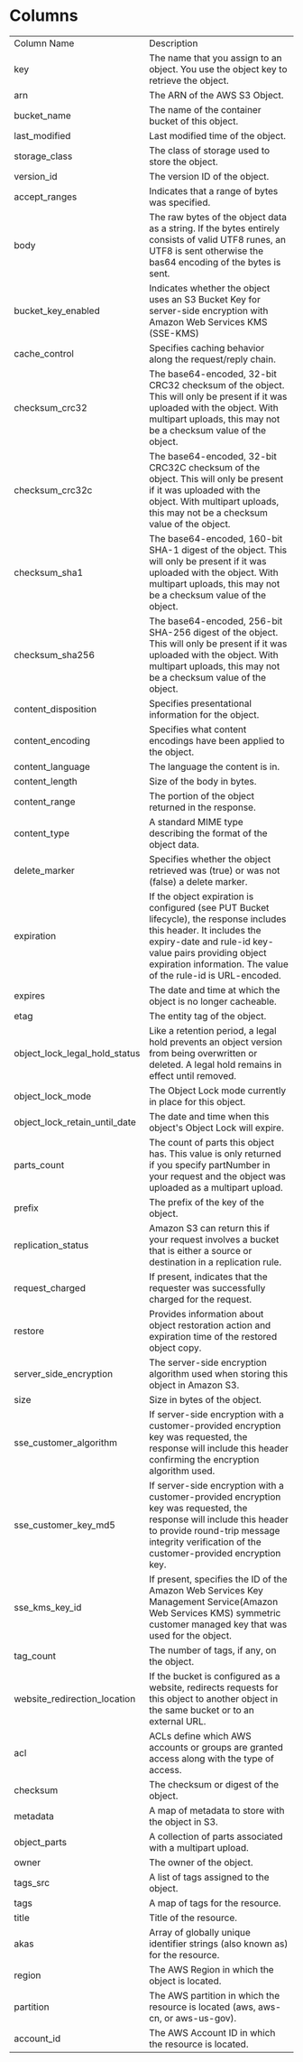 # Columns  

<table>
	<tr><td>Column Name</td><td>Description</td></tr>
	<tr><td>key</td><td>The name that you assign to an object. You use the object key to retrieve the object.</td></tr>
	<tr><td>arn</td><td>The ARN of the AWS S3 Object.</td></tr>
	<tr><td>bucket_name</td><td>The name of the container bucket of this object.</td></tr>
	<tr><td>last_modified</td><td>Last modified time of the object.</td></tr>
	<tr><td>storage_class</td><td>The class of storage used to store the object.</td></tr>
	<tr><td>version_id</td><td>The version ID of the object.</td></tr>
	<tr><td>accept_ranges</td><td>Indicates that a range of bytes was specified.</td></tr>
	<tr><td>body</td><td>The raw bytes of the object data as a string. If the bytes entirely consists of valid UTF8 runes, an UTF8 is sent otherwise the bas64 encoding of the bytes is sent.</td></tr>
	<tr><td>bucket_key_enabled</td><td>Indicates whether the object uses an S3 Bucket Key for server-side encryption with Amazon Web Services KMS (SSE-KMS)</td></tr>
	<tr><td>cache_control</td><td>Specifies caching behavior along the request/reply chain.</td></tr>
	<tr><td>checksum_crc32</td><td>The base64-encoded, 32-bit CRC32 checksum of the object. This will only be present if it was uploaded with the object. With multipart uploads, this may not be a checksum value of the object.</td></tr>
	<tr><td>checksum_crc32c</td><td>The base64-encoded, 32-bit CRC32C checksum of the object. This will only be present if it was uploaded with the object. With multipart uploads, this may not be a checksum value of the object.</td></tr>
	<tr><td>checksum_sha1</td><td>The base64-encoded, 160-bit SHA-1 digest of the object. This will only be present if it was uploaded with the object. With multipart uploads, this may not be a checksum value of the object.</td></tr>
	<tr><td>checksum_sha256</td><td>The base64-encoded, 256-bit SHA-256 digest of the object. This will only be present if it was uploaded with the object. With multipart uploads, this may not be a checksum value of the object.</td></tr>
	<tr><td>content_disposition</td><td>Specifies presentational information for the object.</td></tr>
	<tr><td>content_encoding</td><td>Specifies what content encodings have been applied to the object.</td></tr>
	<tr><td>content_language</td><td>The language the content is in.</td></tr>
	<tr><td>content_length</td><td>Size of the body in bytes.</td></tr>
	<tr><td>content_range</td><td>The portion of the object returned in the response.</td></tr>
	<tr><td>content_type</td><td>A standard MIME type describing the format of the object data.</td></tr>
	<tr><td>delete_marker</td><td>Specifies whether the object retrieved was (true) or was not (false) a delete marker.</td></tr>
	<tr><td>expiration</td><td>If the object expiration is configured (see PUT Bucket lifecycle), the response includes this header. It includes the expiry-date and rule-id key-value pairs providing object expiration information. The value of the rule-id is URL-encoded.</td></tr>
	<tr><td>expires</td><td>The date and time at which the object is no longer cacheable.</td></tr>
	<tr><td>etag</td><td>The entity tag of the object.</td></tr>
	<tr><td>object_lock_legal_hold_status</td><td>Like a retention period, a legal hold prevents an object version from being overwritten or deleted. A legal hold remains in effect until removed.</td></tr>
	<tr><td>object_lock_mode</td><td>The Object Lock mode currently in place for this object.</td></tr>
	<tr><td>object_lock_retain_until_date</td><td>The date and time when this object's Object Lock will expire.</td></tr>
	<tr><td>parts_count</td><td>The count of parts this object has. This value is only returned if you specify partNumber in your request and the object was uploaded as a multipart upload.</td></tr>
	<tr><td>prefix</td><td>The prefix of the key of the object.</td></tr>
	<tr><td>replication_status</td><td>Amazon S3 can return this if your request involves a bucket that is either a source or destination in a replication rule.</td></tr>
	<tr><td>request_charged</td><td>If present, indicates that the requester was successfully charged for the request.</td></tr>
	<tr><td>restore</td><td>Provides information about object restoration action and expiration time of the restored object copy.</td></tr>
	<tr><td>server_side_encryption</td><td>The server-side encryption algorithm used when storing this object in Amazon S3.</td></tr>
	<tr><td>size</td><td>Size in bytes of the object.</td></tr>
	<tr><td>sse_customer_algorithm</td><td>If server-side encryption with a customer-provided encryption key was requested, the response will include this header confirming the encryption algorithm used.</td></tr>
	<tr><td>sse_customer_key_md5</td><td>If server-side encryption with a customer-provided encryption key was requested, the response will include this header to provide round-trip message integrity verification of the customer-provided encryption key.</td></tr>
	<tr><td>sse_kms_key_id</td><td>If present, specifies the ID of the Amazon Web Services Key Management Service(Amazon Web Services KMS) symmetric customer managed key that was used for the object.</td></tr>
	<tr><td>tag_count</td><td>The number of tags, if any, on the object.</td></tr>
	<tr><td>website_redirection_location</td><td>If the bucket is configured as a website, redirects requests for this object  to another object in the same bucket or to an external URL.</td></tr>
	<tr><td>acl</td><td>ACLs define which AWS accounts or groups are granted access along with the type of access.</td></tr>
	<tr><td>checksum</td><td>The checksum or digest of the object.</td></tr>
	<tr><td>metadata</td><td>A map of metadata to store with the object in S3.</td></tr>
	<tr><td>object_parts</td><td>A collection of parts associated with a multipart upload.</td></tr>
	<tr><td>owner</td><td>The owner of the object.</td></tr>
	<tr><td>tags_src</td><td>A list of tags assigned to the object.</td></tr>
	<tr><td>tags</td><td>A map of tags for the resource.</td></tr>
	<tr><td>title</td><td>Title of the resource.</td></tr>
	<tr><td>akas</td><td>Array of globally unique identifier strings (also known as) for the resource.</td></tr>
	<tr><td>region</td><td>The AWS Region in which the object is located.</td></tr>
	<tr><td>partition</td><td>The AWS partition in which the resource is located (aws, aws-cn, or aws-us-gov).</td></tr>
	<tr><td>account_id</td><td>The AWS Account ID in which the resource is located.</td></tr>
</table>